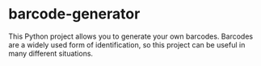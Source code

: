 # barcode-generator
This Python project allows you to generate your own barcodes. Barcodes are a widely used form of identification, so this project can be useful in many different situations.
